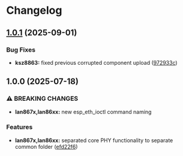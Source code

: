# Changelog

## [1.0.1](https://github.com/kostaond/esp-eth-drivers/compare/lan86xx_common@v1.0.0...lan86xx_common@v1.0.1) (2025-09-01)


### Bug Fixes

* **ksz8863:** fixed previous corrupted component upload ([972933c](https://github.com/kostaond/esp-eth-drivers/commit/972933c0c907415fef26d3a1e5cda321b62834f7))

## 1.0.0 (2025-07-18)


### ⚠ BREAKING CHANGES

* **lan867x,lan86xx:** new esp_eth_ioctl command naming

### Features

* **lan867x,lan86xx:** separated core PHY functionality to separate common folder ([efd22f6](https://github.com/espressif/esp-eth-drivers/commit/efd22f650415d80a61340a6627db9514e72770c5))
